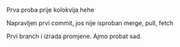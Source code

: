 Prva proba prije kolokvija
hehe

Napravljen prvi commit, jos nije isproban merge, pull, fetch




Prvi branch i izrada promjene.
Ajmo probat sad.
